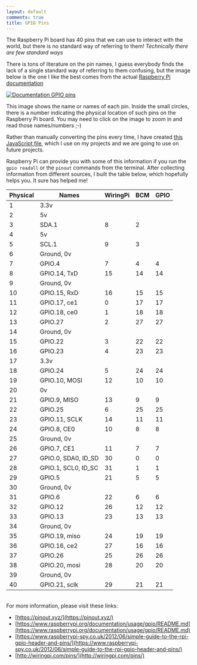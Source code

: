 ```yaml
---
layout: default
comments: true
title: GPIO Pins
---
```


The Raspberry Pi board has 40 pins that we can use to interact with the world, but there is no standard way of referring to them! _Technically there are few standard ways_

There is tons of literature on the pin names, I guess everybody finds the lack of a single standard way of referring to them confusing, but the image below is the one I like the best comes from the actual [Raspberry Pi documentation](https://www.raspberrypi.org/documentation/usage/gpio/)

<a href="/assets/blog/2021-04-18/DocumentationGPIO.png" style="cursor: zoom-in;">![Documentation GPIO pins](/assets/blog/2021-04-18/DocumentationGPIO.png)</a>

This image shows the name or names of each pin. Inside the small circles, there is a number indicating the physical location of such pins on the Raspberry Pi board. You may need to click on the image to zoom in and read those names/numbers ;-)

Rather than manually converting the pins every time, I have created [this JavaScript file](https://github.com/eltoroit/etRPIO/blob/master/pins.js), which I use on my projects and we are going to use on future projects.

Raspberry Pi can provide you with some of this information if you run the `gpio readall` or the `pinout` commands from the terminal. After collecting information from different sources, I built the table below, which hopefully helps you. It sure has helped me!

| Physical | Names               | WiringPi | BCM | GPIO |
| -------- | ------------------- | -------- | --- | ---- |
| 1        | 3.3v                |          |     |      |
| 2        | 5v                  |          |     |      |
| 3        | SDA.1               | 8        | 2   |      |
| 4        | 5v                  |          |     |      |
| 5        | SCL.1               | 9        | 3   |      |
| 6        | Ground, 0v          |          |     |      |
| 7        | GPIO.4              | 7        | 4   | 4    |
| 8        | GPIO.14, TxD        | 15       | 14  | 14   |
| 9        | Ground, 0v          |          |     |      |
| 10       | GPIO.15, RxD        | 16       | 15  | 15   |
| 11       | GPIO.17, ce1        | 0        | 17  | 17   |
| 12       | GPIO.18, ce0        | 1        | 18  | 18   |
| 13       | GPIO.27             | 2        | 27  | 27   |
| 14       | Ground, 0v          |          |     |      |
| 15       | GPIO.22             | 3        | 22  | 22   |
| 16       | GPIO.23             | 4        | 23  | 23   |
| 17       | 3.3v                |          |     |      |
| 18       | GPIO.24             | 5        | 24  | 24   |
| 19       | GPIO.10, MOSI       | 12       | 10  | 10   |
| 20       | 0v                  |          |     |      |
| 21       | GPIO.9, MISO        | 13       | 9   | 9    |
| 22       | GPIO.25             | 6        | 25  | 25   |
| 23       | GPIO.11, SCLK       | 14       | 11  | 11   |
| 24       | GPIO.8, CE0         | 10       | 8   | 8    |
| 25       | Ground, 0v          |          |     |      |
| 26       | GPIO.7, CE1         | 11       | 7   | 7    |
| 27       | GPIO.0, SDA0, ID_SD | 30       | 0   | 0    |
| 28       | GPIO.1, SCL0, ID_SC | 31       | 1   | 1    |
| 29       | GPIO.5              | 21       | 5   | 5    |
| 30       | Ground, 0v          |          |     |      |
| 31       | GPIO.6              | 22       | 6   | 6    |
| 32       | GPIO.12             | 26       | 12  | 12   |
| 33       | GPIO.13             | 23       | 13  | 13   |
| 34       | Ground, 0v          |          |     |      |
| 35       | GPIO.19, miso       | 24       | 19  | 19   |
| 36       | GPIO.16, ce2        | 27       | 16  | 16   |
| 37       | GPIO.26             | 25       | 26  | 26   |
| 38       | GPIO.20, mosi       | 28       | 20  | 20   |
| 39       | Ground, 0v          |          |     |      |
| 40       | GPIO.21, sclk       | 29       | 21  | 21   |

<br/>
For more information, please visit these links:

- [https://pinout.xyz/](https://pinout.xyz/)
- [https://www.raspberrypi.org/documentation/usage/gpio/README.md](https://www.raspberrypi.org/documentation/usage/gpio/README.md)
- [https://www.raspberrypi-spy.co.uk/2012/06/simple-guide-to-the-rpi-gpio-header-and-pins/](https://www.raspberrypi-spy.co.uk/2012/06/simple-guide-to-the-rpi-gpio-header-and-pins/)
- [http://wiringpi.com/pins/](http://wiringpi.com/pins/)
